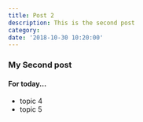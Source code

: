 ```yaml
---
title: Post 2  
description: This is the second post  
category:
date: '2018-10-30 10:20:00'
---
```

### My Second post

#### For today...
- topic 4
- topic 5
